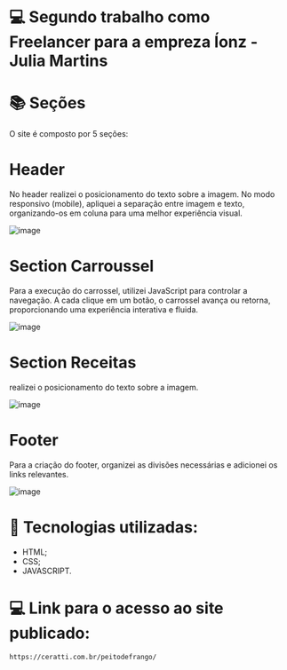 # 💻 Segundo trabalho como Freelancer para a empreza Íonz - Julia Martins

# 📚 Seções
O site é composto por 5 seções:

# Header
No header realizei o posicionamento do texto sobre a imagem. No modo responsivo (mobile), apliquei a separação entre imagem e texto, organizando-os em coluna para uma melhor experiência visual.

![image](https://github.com/user-attachments/assets/69151e8a-9922-4af1-95d9-4bfa675a6623)

# Section Carroussel
Para a execução do carrossel, utilizei JavaScript para controlar a navegação. A cada clique em um botão, o carrossel avança ou retorna, proporcionando uma experiência interativa e fluida.

![image](https://github.com/user-attachments/assets/b3a815f9-bc7c-4981-a3fa-56f0ce2cbdfe)

# Section Receitas
 realizei o posicionamento do texto sobre a imagem.

![image](https://github.com/user-attachments/assets/f2ec6d7c-6510-417b-84ab-74f5abdde7cf)

# Footer
Para a criação do footer, organizei as divisões necessárias e adicionei os links relevantes.

![image](https://github.com/user-attachments/assets/86cf44df-9ce6-42d1-9546-e62ea802fa6d)

# 💼 Tecnologias utilizadas:
- HTML;
- CSS;
- JAVASCRIPT.

# 💻 Link para o acesso ao site publicado:
    https://ceratti.com.br/peitodefrango/




